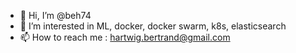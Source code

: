 - 👋 Hi, I’m @beh74
- 👀 I’m interested in ML, docker, docker swarm, k8s, elasticsearch
- 📫 How to reach me : hartwig.bertrand@gmail.com

<!---
beh74/beh74 is a ✨ special ✨ repository because its `README.md` (this file) appears on your GitHub profile.
You can click the Preview link to take a look at your changes.
--->
